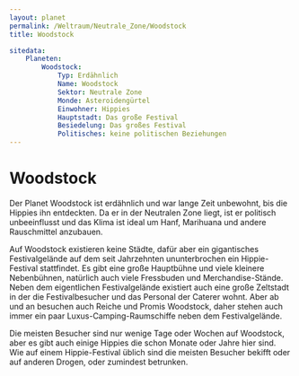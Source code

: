 ```yaml
---
layout: planet
permalink: /Weltraum/Neutrale_Zone/Woodstock
title: Woodstock

sitedata:
    Planeten:
        Woodstock:
            Typ: Erdähnlich
            Name: Woodstock
            Sektor: Neutrale Zone
            Monde: Asteroidengürtel
            Einwohner: Hippies
            Hauptstadt: Das große Festival
            Besiedelung: Das großes Festival
            Politisches: keine politischen Beziehungen
---
```


# Woodstock

Der Planet Woodstock ist erdähnlich und war lange Zeit unbewohnt, bis die Hippies ihn entdeckten. Da er in der Neutralen Zone liegt, ist er politisch unbeeinflusst und das Klima ist ideal um Hanf, Marihuana und andere Rauschmittel anzubauen.

Auf Woodstock existieren keine Städte, dafür aber ein gigantisches Festivalgelände auf dem seit Jahrzehnten ununterbrochen ein Hippie-Festival stattfindet. Es gibt eine große Hauptbühne und viele kleinere Nebenbühnen, natürlich auch viele Fressbuden und Merchandise-Stände. Neben dem eigentlichen Festivalgelände existiert auch eine große Zeltstadt in der die Festivalbesucher und das Personal der Caterer wohnt. Aber ab und an besuchen auch Reiche und Promis Woodstock, daher stehen auch immer ein paar Luxus-Camping-Raumschiffe neben dem Festivalgelände.

Die meisten Besucher sind nur wenige Tage oder Wochen auf Woodstock, aber es gibt auch einige Hippies die schon Monate oder Jahre hier sind. Wie auf einem Hippie-Festival üblich sind die meisten Besucher bekifft oder auf anderen Drogen, oder zumindest betrunken.
